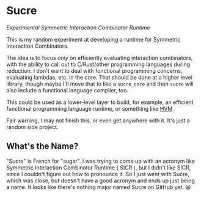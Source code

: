 # Sucre

_Experimental Symmetric Interaction Combinator Runtime_

This is my random experiment at developing a runtime for Symmetric Interaction Combinators.

The idea is to focus _only_ on efficiently evaluating interaction combinators, with the ability to call out to C/Rust/other programming languages during reduction. I don't want to deal with functional programming concerns, evaluating lambdas, etc. in the core. That should be done at a higher level library, though maybe I'll move that to like a `sucre_core` and then `sucre` will also include a functional language compiler, too.

This could be used as a lower-level layer to build, for example, an efficient functional programming language runtime, or something like [HVM].

Fair warning, I may not finish this, or even get anywhere with it. It's just a random side project.

[HVM]: https://github.com/HigherOrderCO/HVM

## What's the Name?

"Sucre" is French for "sugar". I was trying to come up with an acronym like Symmetric Interaction Combinator Runtime ( SICR ), but I didn't like SICR, since I couldn't figure out how to pronounce it. So I just went with Sucre, which was close, but doesn't have a good acronym and ends up just being a name. It looks like there's nothing major named Sucre on GitHub yet. 😃

